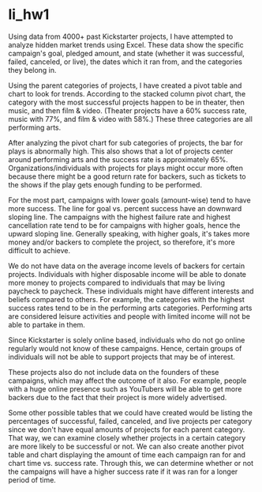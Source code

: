 # li_hw1

Using data from 4000+ past Kickstarter projects, I have attempted to analyze hidden market trends using Excel. These data show the specific campaign's goal, pledged amount, and state (whether it was successful, failed, canceled, or live), the dates which it ran from, and the categories they belong in. 

Using the parent categories of projects, I have created a pivot table and chart to look for trends. According to the stacked column pivot chart, the category with the most successful projects happen to be in theater, then music, and then film & video. (Theater projects have a 60% success rate, music with 77%, and film & video with 58%.) These three categories are all performing arts. 

After analyzing the pivot chart for sub categories of projects, the bar for plays is abnormally high. This also shows that a lot of projects center around performing arts and the success rate is approximately 65%. Organizations/individuals with projects for plays might occur more often because there might be a good return rate for backers, such as tickets to the shows if the play gets enough funding to be performed. 

For the most part, campaigns with lower goals (amount-wise) tend to have more success. The line for goal vs. percent success have an downward sloping line. The campaigns with the highest failure rate and highest cancellation rate tend to be for campaigns with higher goals, hence the upward sloping line. Generally speaking, with higher goals, it's takes more money and/or backers to complete the project, so therefore, it's more difficult to achieve. 

We do not have data on the average income levels of backers for certain projects. Individuals with higher disposable income will be able to donate more money to projects compared to individuals that may be living paycheck to paycheck. These individuals might have different interests and beliefs compared to others. For example, the categories with the highest success rates tend to be in the performing arts categories. Performing arts are considered leisure activities and people with limited income will not be able to partake in them. 

Since Kickstarter is solely online based, individuals who do not go online regularly would not know of these campaigns. Hence, certain groups of individuals will not be able to support projects that may be of interest. 

These projects also do not include data on the founders of these campaigns, which may affect the outcome of it also. For example, people with a huge online presence such as YouTubers will be able to get more backers due to the fact that their project is more widely advertised. 

Some other possible tables that we could have created would be listing the percentages of successful, failed, canceled, and live projects per category since we don't have equal amounts of projects for each parent category. That way, we can examine closely whether projects in a certain category are more likely to be successful or not. We can also create another pivot table and chart displaying the amount of time each campaign ran for and chart time vs. success rate. Through this, we can determine whether or not the campaigns will have a higher success rate if it was ran for a longer period of time. 